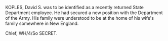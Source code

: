 KOPLES, David S. was to be identified as a recently returned State Department employee. He had secured a new position with the Department of the Army. His family were understood to be at the home of his wife's family somewhere in New England.

Chief, WH/4/So SECRET.